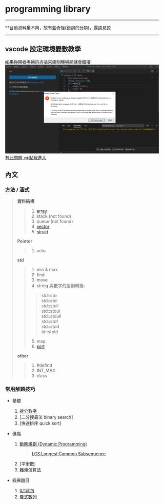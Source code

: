 # programming library
***
**目前資料量不夠，故有些奇怪(錯誤的分類)，還請見諒  
***
## vscode 設定環境變數教學
~~如果你照者老師的方法來建制環境那就會錯摟~~
![](https://github.com/archie0732/c-library/blob/main/picture/7910c5fbe1179a6b0f861f17088a2ab1.png)   
  [有此問題 ==>點我進入](https://hackmd.io/Ui1zThJ8RsyKKWaZaHbh0Q?view)
## 內文 

### 方法 / 涵式
>**資料結構**
> >1. [array](https://mycollegenotebook.medium.com/c%E8%AA%9E%E8%A8%80%E7%AD%86%E8%A8%98-%E9%99%A3%E5%88%97-array-99c459bb114d)
> >1. stack (not found)
> >2. queue (not found)
> >3. [vector](https://github.com/archie0732/c-library/blob/main/array/vector/README.md)
> >4. [struct](https://github.com/archie0732/c-library/blob/main/array/struct.md)  
> >     
>**Pointer**
> >1. auto
> >
>**std**
> >1. min & max
> >2. find
> >3. move
> >4. string 與數字的型別轉換:
> > > std::stoi   
> > > std::stol  
> > > std::stoll   
> > > std::stoul   
> > > std::stoull  
> > > std::stof   
> > > std::stod  
> > > td::stold
> > >
> >5. map
> >6. [sort](https://github.com/archie0732/c-library/blob/main/std%3A%3A/sort.md)
> >    
>**other**
> > 1. #defind
> > 2. INT_MAX
> > 3. class
### 常用解題技巧
* 基礎  
  1. [拆分數字](https://github.com/archie0732/c-library/blob/main/slove/separation-integer.md)
  2. [二分搜尋法 binary search]
  4. [快速排序 quick sort]
* 進階  
  1. [動態規劃 (Dynamic Programming)](https://github.com/archie0732/c-library/blob/main/algorithm/Dynamic%20Programming.md)  
     >[LCS Longest Common Subsequence ](https://github.com/archie0732/c-library/blob/main/algorithm/dp/LCS.md)
  3. [平衡數]
  5. 雜湊演算法
  
 
* 經典題目
  1. [0/1背包]()
  2. [費式數列]()
